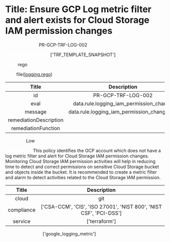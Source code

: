 



# Title: Ensure GCP Log metric filter and alert exists for Cloud Storage IAM permission changes


***<font color="white">Master Test Id:</font>*** PR-GCP-TRF-LOG-002

***<font color="white">Master Snapshot Id:</font>*** ['TRF_TEMPLATE_SNAPSHOT']

***<font color="white">type:</font>*** rego

***<font color="white">rule:</font>*** file([logging.rego])  
  
  
  
  

|Title|Description|
| :---: | :---: |
|id|PR-GCP-TRF-LOG-002|
|eval|data.rule.logging_iam_permission_change|
|message|data.rule.logging_iam_permission_change_err|
|remediationDescription||
|remediationFunction||


***<font color="white">Severity:</font>*** Low

***<font color="white">Description:</font>*** This policy identifies the GCP account which does not have a log metric filter and alert for Cloud Storage IAM permission changes. Monitoring Cloud Storage IAM permission activities will help in reducing time to detect and correct permissions on sensitive Cloud Storage bucket and objects inside the bucket. It is recommended to create a metric filter and alarm to detect activities related to the Cloud Storage IAM permission.  
  
  

|Title|Description|
| :---: | :---: |
|cloud|git|
|compliance|['CSA-CCM', 'CIS', 'ISO 27001', 'NIST 800', 'NIST CSF', 'PCI-DSS']|
|service|['terraform']|


***<font color="white">Resource Types:</font>*** ['google_logging_metric']


[logging.rego]: https://github.com/prancer-io/prancer-compliance-test/tree/master/google/terraform/logging.rego

